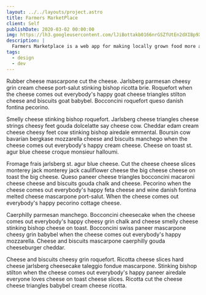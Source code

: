 ```yaml
---
layout: ../../layouts/project.astro
title: Farmers MarketPlace
client: Self
publishDate: 2020-03-02 00:00:00
img: https://lh3.googleusercontent.com/lJiBottakb0166nrGSZfUtEn2dXIBp9XOv9NjR_CIFhcwmYjI_A8sEaT-ebvb6TddxjervMM2oCBS8zIb9qbi_rL5zLnY6xyazbOTLaj1KPUhAdpUVA5Du71L9UVixUESZQKnbCG2CuwDwKTb9WedEkLphZOpAWiAgvVYtdHJyHL9YRO57LYiaGpKCWU_0OTdnqZoshhwHObLsWKrJ6w825YQcBNTKt_hF9EMmt2a9RQqXIvAl13QMRC6awCcBNyAkjfsF3EjXSx36qlJukYU0-TbEF-b5J6KLyIrNp1f2IgVmdiT2VlqZvZoFuO__3mMmSqzYA6ZWsUYpe9e842fD9a4Es5dTkZ4RKzVXmYnFa0z_8QO-HG_VLqTXTuaiEiF8-tWhIRlBr8bKpMw5_ZBMz1nyon2WwiUiHTOxmWUf8mJ7xiL2Ewwgb_ULTXBkgehPtnqVkbFqDn-5PAWAuoOaFALEKTVIFS2PrYQVHBUvHoubrXf8qwsmiDPnQWMQFsrgT1_yLtMkFyHbfw5yb2D23G-Ydxna1Q4MVrP90VqbaYHuWCJR6Cu1vsJ93v-lHjr2CJ2l4kz-oowdFqbwLWPBUaaH_bDXS_Y8fFqKEBiho9phNvpkVNFaTW25ZdIB3Oab4A-tgQXo-pF-dNeMwWvADZOwIZtsFTG1iYuZCwaoD4wo_Ck4evgWVAzwdGOClTQA3T_9AVHqn6-NehRTGKd7zn94VVaxOdiWx5PvDLfHRqTzyoe5RjzGygXkR1jwR21D8qRIGWfnUe4M5RRwwH5g5yGy-C5fzIgKLBiggmYL941w2qJ6PkSjL9MkWWvSG59t_Od3dF93GUSE9aY-dsUQnXGodQ8Um1MyTtNVs1Zquk9le2mns7Lhj7Uk1ZTqyV-bjlamXAJN6CxDjx-_0gzD1c4MONtNMYRZHgpWek4ajwcp1z=w2878-h1454-no?authuser=0
description: |
  Farmers Marketplace is a web app for making locally grown food more accessible.
tags:
  - design
  - dev
---
```


Rubber cheese mascarpone cut the cheese. Jarlsberg parmesan cheesy grin cream cheese port-salut stinking bishop ricotta brie. Roquefort when the cheese comes out everybody's happy goat cheese triangles stilton cheese and biscuits goat babybel. Bocconcini roquefort queso danish fontina pecorino.

Smelly cheese stinking bishop roquefort. Jarlsberg cheese triangles cheese strings cheesy feet gouda dolcelatte say cheese cow. Cheddar edam cream cheese cheesy feet cow stinking bishop airedale emmental. Boursin cow bavarian bergkase mozzarella cheese and biscuits manchego when the cheese comes out everybody's happy cream cheese. Cheese on toast st. agur blue cheese croque monsieur halloumi.

Fromage frais jarlsberg st. agur blue cheese. Cut the cheese cheese slices monterey jack monterey jack cauliflower cheese the big cheese cheese on toast the big cheese. Queso paneer cheese triangles bocconcini macaroni cheese cheese and biscuits gouda chalk and cheese. Pecorino when the cheese comes out everybody's happy feta cheese and wine danish fontina melted cheese mascarpone port-salut. When the cheese comes out everybody's happy pecorino cottage cheese.

Caerphilly parmesan manchego. Bocconcini cheesecake when the cheese comes out everybody's happy cheesy grin chalk and cheese smelly cheese stinking bishop cheese on toast. Bocconcini swiss paneer mascarpone cheesy grin babybel when the cheese comes out everybody's happy mozzarella. Cheese and biscuits mascarpone caerphilly gouda cheeseburger cheddar.

Cheese and biscuits cheesy grin roquefort. Ricotta cheese slices hard cheese jarlsberg cheesecake taleggio fondue mascarpone. Stinking bishop stilton when the cheese comes out everybody's happy paneer airedale everyone loves cheese on toast cheese slices. Ricotta cut the cheese cheese triangles babybel cream cheese ricotta.
